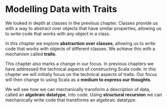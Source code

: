 # Modelling Data with Traits

We looked in depth at classes in the previous chapter. Classes provide us with a way to abstract over objects that have similar properties, allowing us to write code that works with any object in a class.

In this chapter we explore **abstraction over classes**, allowing us to write code that works with objects of different classes. We achieve this with a mechanism called **traits**.

This chapter also marks a change in our focus. In previous chapters we have addressed the technical aspects of constructing Scala code. In this chapter we will initially focus on the technical aspects of traits. Our focus will then change to using Scala as a **medium to express our thoughts**.

We will see how we can mechanically transform a description of data, called an **algebraic datatype**, into code. Using **structural recursion** we can mechanically write code that transforms an algebraic datatype.

